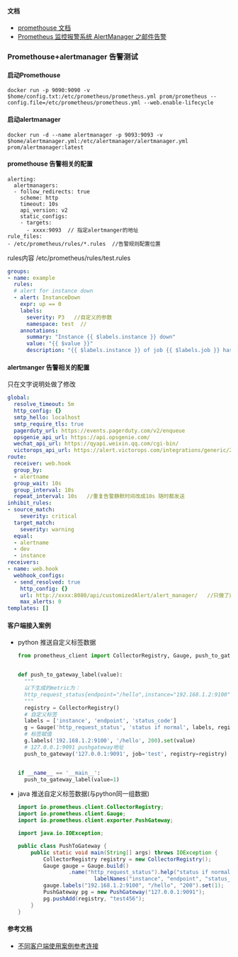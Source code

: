 #### 文档
- [promethouse 文档](https://yunlzheng.gitbook.io/prometheus-book/part-iii-prometheus-shi-zhan/readmd/service-discovery-with-kubernetes)
- [Prometheus 监控报警系统 AlertManager 之邮件告警](https://cloud.tencent.com/developer/article/1486483)


### Promethouse+alertmanager 告警测试

#### 启动Promethouse
`docker run -p 9090:9090 -v $home/config.txt:/etc/prometheus/prometheus.yml prom/prometheus --config.file=/etc/prometheus/prometheus.yml --web.enable-lifecycle`
#### 启动alertmanager
`docker run -d --name alertmanager -p 9093:9093 -v $home/alertmanager.yml:/etc/alertmanager/alertmanager.yml prom/alertmanager:latest`


#### promethouse 告警相关的配置
```
alerting:
  alertmanagers:
  - follow_redirects: true
    scheme: http
    timeout: 10s
    api_version: v2
    static_configs:
    - targets:
      - xxxx:9093  // 指定alertmanger的地址  
rule_files:
- /etc/prometheus/rules/*.rules  //告警规则配置位置
```

rules内容 /etc/prometheus/rules/test.rules

```yaml
groups:
- name: example
  rules:
  # alert for instance down 
  - alert: InstanceDown
    expr: up == 0
    labels:
      severity: P3   //自定义的参数
      namespace: test  // 
    annotations:
      summary: "Instance {{ $labels.instance }} down"
      value: "{{ $value }}"
      description: "{{ $labels.instance }} of job {{ $labels.job }} has been down for more than 5 minutes."
```

#### alertmanger 告警相关的配置

只在文字说明处做了修改
```yaml
global:
  resolve_timeout: 5m
  http_config: {}
  smtp_hello: localhost
  smtp_require_tls: true
  pagerduty_url: https://events.pagerduty.com/v2/enqueue
  opsgenie_api_url: https://api.opsgenie.com/
  wechat_api_url: https://qyapi.weixin.qq.com/cgi-bin/
  victorops_api_url: https://alert.victorops.com/integrations/generic/20131114/alert/
route:
  receiver: web.hook
  group_by:
  - alertname
  group_wait: 10s    
  group_interval: 10s
  repeat_interval: 10s   //重复告警静默时间改成10s 随时都发送
inhibit_rules:
- source_match:
    severity: critical
  target_match:
    severity: warning
  equal:
  - alertname
  - dev
  - instance
receivers:
- name: web.hook
  webhook_configs:
  - send_resolved: true
    http_config: {}
    url: http://xxxx:8080/api/customizedAlert/alert_manager/   //只做了这一个改动
    max_alerts: 0
templates: []
```

#### 客户端接入案例

- python 推送自定义标签数据
    ```python
  from prometheus_client import CollectorRegistry, Gauge, push_to_gateway


  def push_to_gateway_label(value):
      """
      以下生成的metric为：
      http_request_status{endpoint="/hello",instance="192.168.1.2:9100",job="test"，status_code="200"} 1
      """
      registry = CollectorRegistry()
      # 自定义标签
      labels = ['instance', 'endpoint', 'status_code']
      g = Gauge('http_request_status', 'status if normal', labels, registry=registry)
      # 标签赋值
      g.labels('192.168.1.2:9100', '/hello', 200).set(value)
      # 127.0.0.1:9091 pushgateway地址
      push_to_gateway('127.0.0.1:9091', job='test', registry=registry)


  if __name__ == '__main__':
      push_to_gateway_label(value=1)
    ```
- java 推送自定义标签数据(与python同一组数据)
  ```java
  import io.prometheus.client.CollectorRegistry;
  import io.prometheus.client.Gauge;
  import io.prometheus.client.exporter.PushGateway;

  import java.io.IOException;

  public class PushToGateway {
      public static void main(String[] args) throws IOException {
          CollectorRegistry registry = new CollectorRegistry();
          Gauge gauge = Gauge.build()
                  .name("http_request_status").help("status if normal").
                          labelNames("instance", "endpoint", "status_code").register(registry);
          gauge.labels("192.168.1.2:9100", "/hello", "200").set(1);
          PushGateway pg = new PushGateway("127.0.0.1:9091");
          pg.pushAdd(registry, "test456");
      }
  }
  ```

#### 参考文档
- [不同客户端使用案例参考连接](https://prometheus.io/docs/instrumenting/pushing/)



